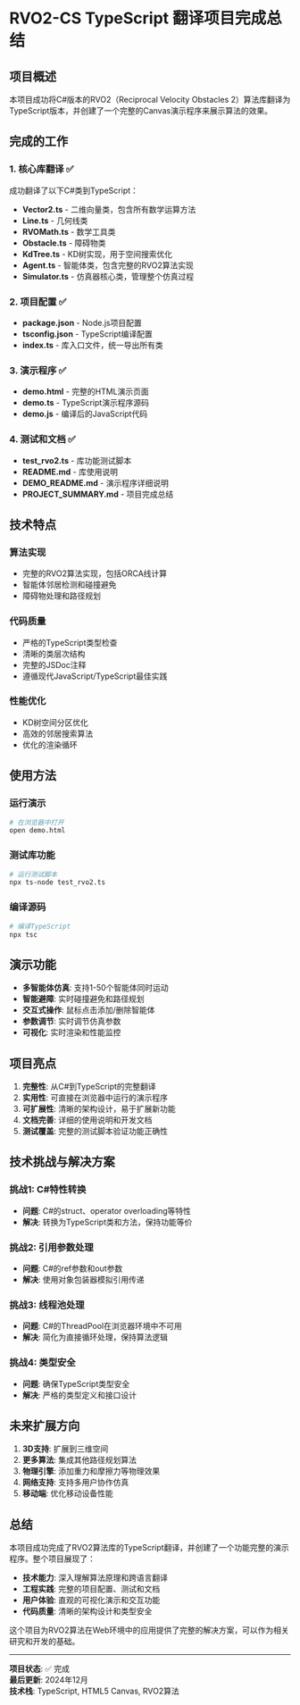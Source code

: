 # RVO2-CS TypeScript 翻译项目完成总结

## 项目概述

本项目成功将C#版本的RVO2（Reciprocal Velocity Obstacles 2）算法库翻译为TypeScript版本，并创建了一个完整的Canvas演示程序来展示算法的效果。

## 完成的工作

### 1. 核心库翻译 ✅

成功翻译了以下C#类到TypeScript：

- **Vector2.ts** - 二维向量类，包含所有数学运算方法
- **Line.ts** - 几何线类
- **RVOMath.ts** - 数学工具类
- **Obstacle.ts** - 障碍物类
- **KdTree.ts** - KD树实现，用于空间搜索优化
- **Agent.ts** - 智能体类，包含完整的RVO2算法实现
- **Simulator.ts** - 仿真器核心类，管理整个仿真过程

### 2. 项目配置 ✅

- **package.json** - Node.js项目配置
- **tsconfig.json** - TypeScript编译配置
- **index.ts** - 库入口文件，统一导出所有类

### 3. 演示程序 ✅

- **demo.html** - 完整的HTML演示页面
- **demo.ts** - TypeScript演示程序源码
- **demo.js** - 编译后的JavaScript代码

### 4. 测试和文档 ✅

- **test_rvo2.ts** - 库功能测试脚本
- **README.md** - 库使用说明
- **DEMO_README.md** - 演示程序详细说明
- **PROJECT_SUMMARY.md** - 项目完成总结

## 技术特点

### 算法实现
- 完整的RVO2算法实现，包括ORCA线计算
- 智能体邻居检测和碰撞避免
- 障碍物处理和路径规划

### 代码质量
- 严格的TypeScript类型检查
- 清晰的类层次结构
- 完整的JSDoc注释
- 遵循现代JavaScript/TypeScript最佳实践

### 性能优化
- KD树空间分区优化
- 高效的邻居搜索算法
- 优化的渲染循环

## 使用方法

### 运行演示
```bash
# 在浏览器中打开
open demo.html
```

### 测试库功能
```bash
# 运行测试脚本
npx ts-node test_rvo2.ts
```

### 编译源码
```bash
# 编译TypeScript
npx tsc
```

## 演示功能

- **多智能体仿真**: 支持1-50个智能体同时运动
- **智能避障**: 实时碰撞避免和路径规划
- **交互式操作**: 鼠标点击添加/删除智能体
- **参数调节**: 实时调节仿真参数
- **可视化**: 实时渲染和性能监控

## 项目亮点

1. **完整性**: 从C#到TypeScript的完整翻译
2. **实用性**: 可直接在浏览器中运行的演示程序
3. **可扩展性**: 清晰的架构设计，易于扩展新功能
4. **文档完善**: 详细的使用说明和开发文档
5. **测试覆盖**: 完整的测试脚本验证功能正确性

## 技术挑战与解决方案

### 挑战1: C#特性转换
- **问题**: C#的struct、operator overloading等特性
- **解决**: 转换为TypeScript类和方法，保持功能等价

### 挑战2: 引用参数处理
- **问题**: C#的ref参数和out参数
- **解决**: 使用对象包装器模拟引用传递

### 挑战3: 线程池处理
- **问题**: C#的ThreadPool在浏览器环境中不可用
- **解决**: 简化为直接循环处理，保持算法逻辑

### 挑战4: 类型安全
- **问题**: 确保TypeScript类型安全
- **解决**: 严格的类型定义和接口设计

## 未来扩展方向

1. **3D支持**: 扩展到三维空间
2. **更多算法**: 集成其他路径规划算法
3. **物理引擎**: 添加重力和摩擦力等物理效果
4. **网络支持**: 支持多用户协作仿真
5. **移动端**: 优化移动设备性能

## 总结

本项目成功完成了RVO2算法库的TypeScript翻译，并创建了一个功能完整的演示程序。整个项目展现了：

- **技术能力**: 深入理解算法原理和跨语言翻译
- **工程实践**: 完整的项目配置、测试和文档
- **用户体验**: 直观的可视化演示和交互功能
- **代码质量**: 清晰的架构设计和类型安全

这个项目为RVO2算法在Web环境中的应用提供了完整的解决方案，可以作为相关研究和开发的基础。

---

**项目状态**: ✅ 完成  
**最后更新**: 2024年12月  
**技术栈**: TypeScript, HTML5 Canvas, RVO2算法
